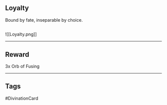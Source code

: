 ## Loyalty
Bound by fate,
inseparable by choice.
## 
![[Loyalty.png]]

---
## Reward
3x Orb of Fusing

---
## Tags
#DivinationCard